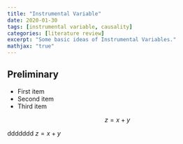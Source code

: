 ```yaml
---
title: "Instrumental Variable"
date: 2020-01-30
tags: [instrumental variable, causality]
categories: [literature review]
excerpt: "Some basic ideas of Instrumental Variables."
mathjax: "true"
---
```


## Preliminary

* First item
* Second item
* Third item




$$z=x+y$$

ddddddd $z=x+y$
